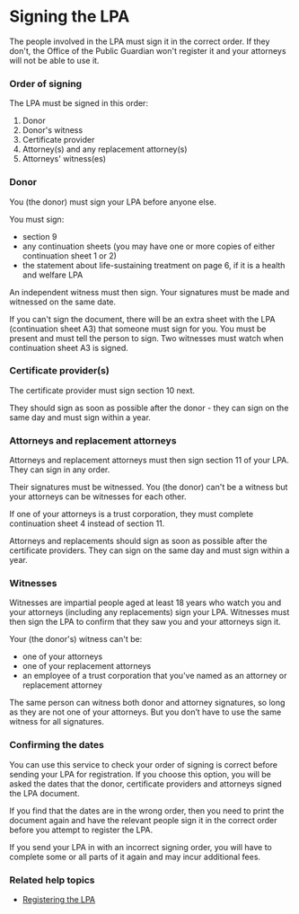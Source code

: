 # Signing the LPA

The people involved in the LPA must sign it in the correct order. If they don't, the Office of the Public Guardian won't register it and your attorneys will not be able to use it.

### Order of signing

The LPA must be signed in this order:

1. Donor
2. Donor's witness
3. Certificate provider
4. Attorney(s) and any replacement attorney(s)
5. Attorneys' witness(es)

### Donor

You (the donor) must sign your LPA before anyone else.

You must sign:

* section 9
* any continuation sheets (you may have one or more copies of either continuation sheet 1 or 2)
* the statement about life-sustaining treatment on page 6, if it is a health and welfare LPA

An independent witness must then sign. Your signatures must be made and witnessed on the same date. 

If you can't sign the document, there will be an extra sheet with the LPA (continuation sheet A3) that someone must sign for you. You must be present and must tell the person to sign. Two witnesses must watch when continuation sheet A3 is signed.

### Certificate provider(s)

The certificate provider must sign section 10 next.

They should sign as soon as possible after the donor - they can sign on the same day and must sign within a year. 

### Attorneys and replacement attorneys

Attorneys and replacement attorneys must then sign section 11 of your LPA. They can sign in any order.

Their signatures must be witnessed. You (the donor) can't be a witness but your attorneys can be witnesses for each other.

If one of your attorneys is a trust corporation, they must complete continuation sheet 4 instead of section 11.

Attorneys and replacements should sign as soon as possible after the certificate providers. They can sign on the same day and must sign within a year.

### Witnesses

Witnesses are impartial people aged at least 18 years who watch you and your attorneys (including any replacements) sign your LPA. Witnesses must then sign the LPA to confirm that they saw you and your attorneys sign it. 

Your (the donor's) witness can't be:

* one of your attorneys
* one of your replacement attorneys
* an employee of a trust corporation that you've named as an attorney or replacement attorney

The same person can witness both donor and attorney signatures, so long as they are not one of your attorneys. But you don’t have to use the same witness for all signatures.

### Confirming the dates
You can use this service to check your order of signing is correct before sending your LPA for registration. If you choose this option, you will be asked the dates that the donor, certificate providers and attorneys signed the LPA document.

If you find that the dates are in the wrong order, then you need to print the document again and have the relevant people sign it in the correct order before you attempt to register the LPA.

If you send your LPA in with an incorrect signing order, you will have to complete some or all parts of it again and may incur additional fees.

### Related help topics
* [Registering the LPA](/help/#topic-registering-the-lpa)
